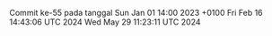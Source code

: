 Commit ke-55 pada tanggal Sun Jan 01 14:00 2023 +0100
Fri Feb 16 14:43:06 UTC 2024
Wed May 29 11:23:11 UTC 2024
